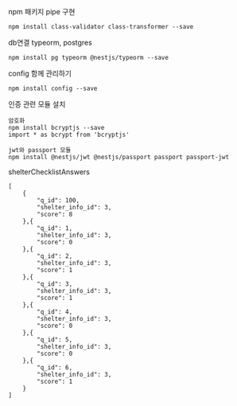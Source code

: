 npm 패키지
pipe 구현

```
npm install class-validator class-transformer --save
```

db연결
typeorm, postgres

```
npm install pg typeorm @nestjs/typeorm --save
```

config 함께 관리하기

```
npm install config --save
```

인증 관련 모듈 설치

```
암호화
npm install bcryptjs --save
import * as bcrypt from 'bcryptjs'
```
```
jwt와 passport 모듈
npm install @nestjs/jwt @nestjs/passport passport passport-jwt
```

shelterChecklistAnswers
```
[
    {
        "q_id": 100,
        "shelter_info_id": 3,
        "score": 8
    },{
        "q_id": 1,
        "shelter_info_id": 3,
        "score": 0
    },{
        "q_id": 2,
        "shelter_info_id": 3,
        "score": 1
    },{
        "q_id": 3,
        "shelter_info_id": 3,
        "score": 1
    },{
        "q_id": 4,
        "shelter_info_id": 3,
        "score": 0
    },{
        "q_id": 5,
        "shelter_info_id": 3,
        "score": 0
    },{
        "q_id": 6,
        "shelter_info_id": 3,
        "score": 1
    }
]
```